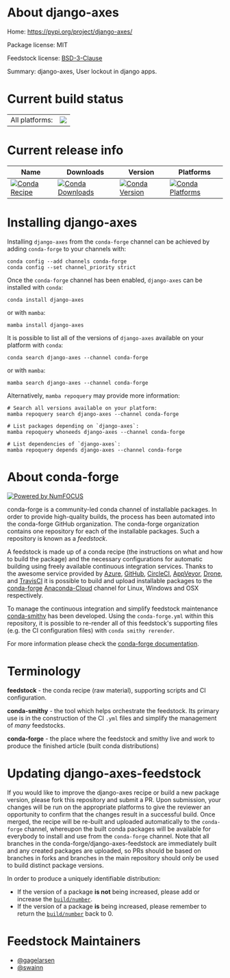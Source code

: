About django-axes
=================

Home: https://pypi.org/project/django-axes/

Package license: MIT

Feedstock license: [BSD-3-Clause](https://github.com/conda-forge/django-axes-feedstock/blob/main/LICENSE.txt)

Summary: django-axes, User lockout in django apps.

Current build status
====================


<table><tr><td>All platforms:</td>
    <td>
      <a href="https://dev.azure.com/conda-forge/feedstock-builds/_build/latest?definitionId=10685&branchName=main">
        <img src="https://dev.azure.com/conda-forge/feedstock-builds/_apis/build/status/django-axes-feedstock?branchName=main">
      </a>
    </td>
  </tr>
</table>

Current release info
====================

| Name | Downloads | Version | Platforms |
| --- | --- | --- | --- |
| [![Conda Recipe](https://img.shields.io/badge/recipe-django--axes-green.svg)](https://anaconda.org/conda-forge/django-axes) | [![Conda Downloads](https://img.shields.io/conda/dn/conda-forge/django-axes.svg)](https://anaconda.org/conda-forge/django-axes) | [![Conda Version](https://img.shields.io/conda/vn/conda-forge/django-axes.svg)](https://anaconda.org/conda-forge/django-axes) | [![Conda Platforms](https://img.shields.io/conda/pn/conda-forge/django-axes.svg)](https://anaconda.org/conda-forge/django-axes) |

Installing django-axes
======================

Installing `django-axes` from the `conda-forge` channel can be achieved by adding `conda-forge` to your channels with:

```
conda config --add channels conda-forge
conda config --set channel_priority strict
```

Once the `conda-forge` channel has been enabled, `django-axes` can be installed with `conda`:

```
conda install django-axes
```

or with `mamba`:

```
mamba install django-axes
```

It is possible to list all of the versions of `django-axes` available on your platform with `conda`:

```
conda search django-axes --channel conda-forge
```

or with `mamba`:

```
mamba search django-axes --channel conda-forge
```

Alternatively, `mamba repoquery` may provide more information:

```
# Search all versions available on your platform:
mamba repoquery search django-axes --channel conda-forge

# List packages depending on `django-axes`:
mamba repoquery whoneeds django-axes --channel conda-forge

# List dependencies of `django-axes`:
mamba repoquery depends django-axes --channel conda-forge
```


About conda-forge
=================

[![Powered by
NumFOCUS](https://img.shields.io/badge/powered%20by-NumFOCUS-orange.svg?style=flat&colorA=E1523D&colorB=007D8A)](https://numfocus.org)

conda-forge is a community-led conda channel of installable packages.
In order to provide high-quality builds, the process has been automated into the
conda-forge GitHub organization. The conda-forge organization contains one repository
for each of the installable packages. Such a repository is known as a *feedstock*.

A feedstock is made up of a conda recipe (the instructions on what and how to build
the package) and the necessary configurations for automatic building using freely
available continuous integration services. Thanks to the awesome service provided by
[Azure](https://azure.microsoft.com/en-us/services/devops/), [GitHub](https://github.com/),
[CircleCI](https://circleci.com/), [AppVeyor](https://www.appveyor.com/),
[Drone](https://cloud.drone.io/welcome), and [TravisCI](https://travis-ci.com/)
it is possible to build and upload installable packages to the
[conda-forge](https://anaconda.org/conda-forge) [Anaconda-Cloud](https://anaconda.org/)
channel for Linux, Windows and OSX respectively.

To manage the continuous integration and simplify feedstock maintenance
[conda-smithy](https://github.com/conda-forge/conda-smithy) has been developed.
Using the ``conda-forge.yml`` within this repository, it is possible to re-render all of
this feedstock's supporting files (e.g. the CI configuration files) with ``conda smithy rerender``.

For more information please check the [conda-forge documentation](https://conda-forge.org/docs/).

Terminology
===========

**feedstock** - the conda recipe (raw material), supporting scripts and CI configuration.

**conda-smithy** - the tool which helps orchestrate the feedstock.
                   Its primary use is in the construction of the CI ``.yml`` files
                   and simplify the management of *many* feedstocks.

**conda-forge** - the place where the feedstock and smithy live and work to
                  produce the finished article (built conda distributions)


Updating django-axes-feedstock
==============================

If you would like to improve the django-axes recipe or build a new
package version, please fork this repository and submit a PR. Upon submission,
your changes will be run on the appropriate platforms to give the reviewer an
opportunity to confirm that the changes result in a successful build. Once
merged, the recipe will be re-built and uploaded automatically to the
`conda-forge` channel, whereupon the built conda packages will be available for
everybody to install and use from the `conda-forge` channel.
Note that all branches in the conda-forge/django-axes-feedstock are
immediately built and any created packages are uploaded, so PRs should be based
on branches in forks and branches in the main repository should only be used to
build distinct package versions.

In order to produce a uniquely identifiable distribution:
 * If the version of a package **is not** being increased, please add or increase
   the [``build/number``](https://docs.conda.io/projects/conda-build/en/latest/resources/define-metadata.html#build-number-and-string).
 * If the version of a package **is** being increased, please remember to return
   the [``build/number``](https://docs.conda.io/projects/conda-build/en/latest/resources/define-metadata.html#build-number-and-string)
   back to 0.

Feedstock Maintainers
=====================

* [@gagelarsen](https://github.com/gagelarsen/)
* [@swainn](https://github.com/swainn/)

